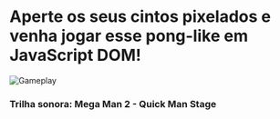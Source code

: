 # Aperte os seus cintos pixelados e venha jogar esse pong-like em JavaScript DOM!

![Gameplay](https://i.ibb.co/DDTP3VN7/imagem-2025-04-02-215458262.png)

### Trilha sonora: Mega Man 2 - Quick Man Stage
